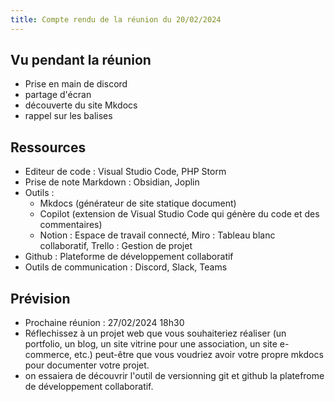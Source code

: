 ```yaml
---
title: Compte rendu de la réunion du 20/02/2024
---
```


## Vu pendant la réunion

- Prise en main de discord 
- partage d'écran
- découverte du site Mkdocs
- rappel sur les balises

## Ressources 

- Editeur de code : Visual Studio Code, PHP Storm
- Prise de note Markdown : Obsidian, Joplin
- Outils : 
  - Mkdocs (générateur de site statique document)
  - Copilot (extension de Visual Studio Code qui génère du code et des commentaires)
  - Notion : Espace de travail connecté, Miro : Tableau blanc collaboratif, Trello : Gestion de projet
- Github : Plateforme de développement collaboratif
- Outils de communication : Discord, Slack, Teams

## Prévision 

- Prochaine réunion : 27/02/2024 18h30
- Réflechissez à un projet web que vous souhaiteriez réaliser (un portfolio, un blog, un site vitrine pour une association, un site e-commerce, etc.)
peut-être que vous voudriez avoir votre propre mkdocs pour documenter votre projet.
- on essaiera de découvrir l'outil de versionning git et github la platefrome de développement collaboratif.
